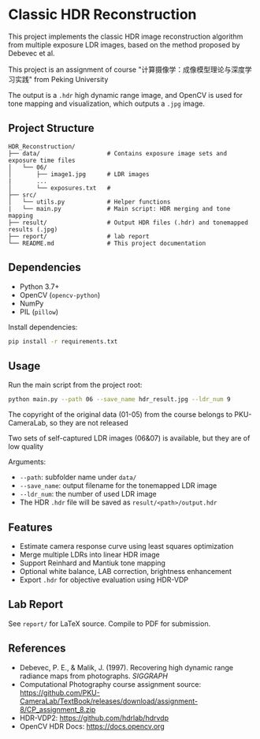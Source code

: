 # Classic HDR Reconstruction

This project implements the classic HDR image reconstruction algorithm from multiple exposure LDR images, based on the method proposed by Debevec et al. 

This project is an assignment of course "计算摄像学：成像模型理论与深度学习实践" from Peking University

The output is a `.hdr` high dynamic range image, and OpenCV is used for tone mapping and visualization, which outputs a `.jpg`  image.

## Project Structure

```
HDR_Reconstruction/
├── data/                   # Contains exposure image sets and exposure time files
│   └── 06/
│       ├── image1.jpg      # LDR images
|       ...
│       └── exposures.txt   # 
├── src/
│   └── utils.py            # Helper functions
|   └── main.py             # Main script: HDR merging and tone mapping
├── result/                 # Output HDR files (.hdr) and tonemapped results (.jpg)
├── report/                 # lab report
└── README.md               # This project documentation
```

## Dependencies

- Python 3.7+
- OpenCV (`opencv-python`)
- NumPy
- PIL (`pillow`)

Install dependencies:
```bash
pip install -r requirements.txt
```

## Usage

Run the main script from the project root:

```bash
python main.py --path 06 --save_name hdr_result.jpg --ldr_num 9
```

The copyright of the original data (01-05) from the course belongs to PKU-CameraLab, so they are not released

Two sets of self-captured LDR images (06&07) is available, but they are of low quality

Arguments:
- `--path`: subfolder name under `data/`
- `--save_name`: output filename for the tonemapped LDR image
- `--ldr_num`: the number of used LDR image
- The HDR `.hdr` file will be saved as `result/<path>/output.hdr`

## Features

- Estimate camera response curve using least squares optimization
- Merge multiple LDRs into linear HDR image
- Support Reinhard and Mantiuk tone mapping
- Optional white balance, LAB correction, brightness enhancement
- Export `.hdr` for objective evaluation using HDR-VDP

## Lab Report

See `report/` for LaTeX source. Compile to PDF for submission.

## References

- Debevec, P. E., & Malik, J. (1997). Recovering high dynamic range radiance maps from photographs. *SIGGRAPH*
- Computational Photography course assignment source: https://github.com/PKU-CameraLab/TextBook/releases/download/assignment-8/CP_assignment_8.zip
- HDR-VDP2: https://github.com/hdrlab/hdrvdp
- OpenCV HDR Docs: https://docs.opencv.org